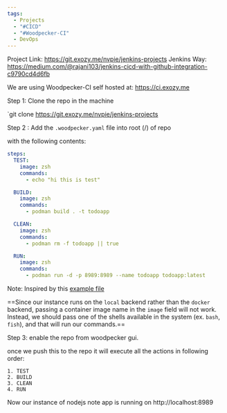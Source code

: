 ```yaml
---
tags:
  - Projects
  - "#CICD"
  - "#Woodpecker-CI"
  - DevOps
---
```


Project Link: https://git.exozy.me/nvpie/jenkins-projects
Jenkins Way: https://medium.com/@rajani103/jenkins-cicd-with-github-integration-c9790cd4d6fb

We are using Woodpecker-CI self hosted at: https://ci.exozy.me 

 Step 1: Clone the repo in the machine

`git clone https://git.exozy.me/nvpie/jenkins-projects

 Step 2 : Add the `.woodpecker.yaml` file into root (/) of repo

with the following contents:
```.woodpecker.yaml
steps:
  TEST:
    image: zsh
    commands:
      - echo "hi this is test"

  BUILD:
    image: zsh
    commands:
      - podman build . -t todoapp

  CLEAN:
    image: zsh
    commands:
      - podman rm -f todoapp || true

  RUN:
    image: zsh
    commands:
      - podman run -d -p 8989:8989 --name todoapp todoapp:latest

```

Note: Inspired by this [example file](https://git.exozy.me/a/Hello-world/src/branch/main/.woodpecker.yml)

==Since our instance runs on the `local` backend rather than the `docker` backend, passing a container image name in the `image` field will not work. Instead, we should pass one of the shells available in the system (ex. `bash`, `fish`), and that will run our commands.==

Step 3: enable the repo from woodpecker gui.

once we push this to the repo it will execute all the actions in following order:

	1. TEST
	2. BUILD
	3. CLEAN
	4. RUN

Now our instance of nodejs note app is running on http://localhost:8989



